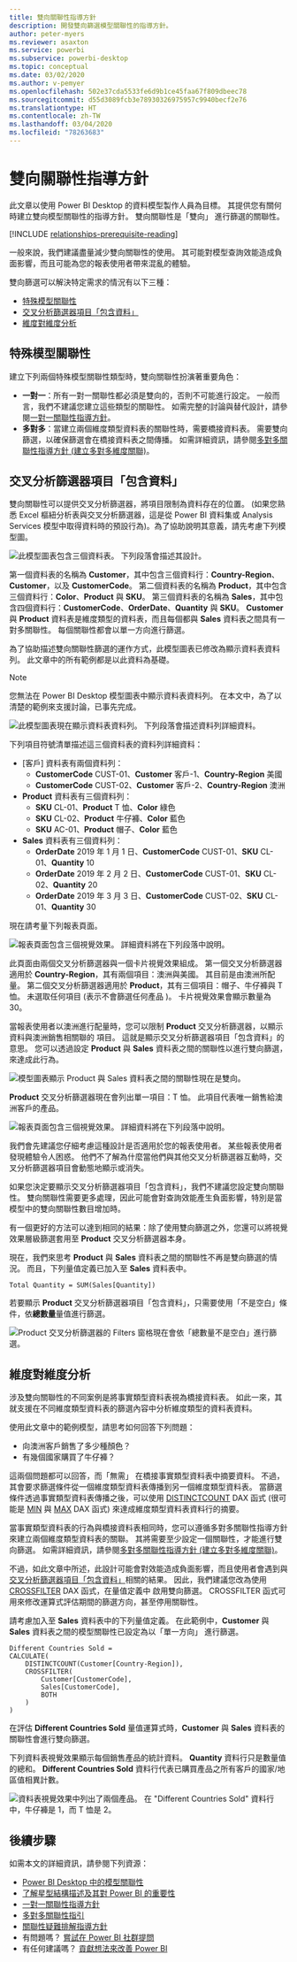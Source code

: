 ```yaml
---
title: 雙向關聯性指導方針
description: 開發雙向篩選模型關聯性的指導方針。
author: peter-myers
ms.reviewer: asaxton
ms.service: powerbi
ms.subservice: powerbi-desktop
ms.topic: conceptual
ms.date: 03/02/2020
ms.author: v-pemyer
ms.openlocfilehash: 502e37cda5533fe6d9b1ce45faa67f809dbeec78
ms.sourcegitcommit: d55d3089fcb3e78930326975957c9940becf2e76
ms.translationtype: HT
ms.contentlocale: zh-TW
ms.lasthandoff: 03/04/2020
ms.locfileid: "78263683"
---
```

# <a name="bi-directional-relationship-guidance"></a>雙向關聯性指導方針

此文章以使用 Power BI Desktop 的資料模型製作人員為目標。 其提供您有關何時建立雙向模型關聯性的指導方針。 雙向關聯性是「雙向」  進行篩選的關聯性。

[!INCLUDE [relationships-prerequisite-reading](includes/relationships-prerequisite-reading.md)]

一般來說，我們建議盡量減少雙向關聯性的使用。 其可能對模型查詢效能造成負面影響，而且可能為您的報表使用者帶來混亂的體驗。

雙向篩選可以解決特定需求的情況有以下三種：

- [特殊模型關聯性](#special-model-relationships)
- [交叉分析篩選器項目「包含資料」](#slicer-items-with-data)
- [維度對維度分析](#dimension-to-dimension-analysis)

## <a name="special-model-relationships"></a>特殊模型關聯性

建立下列兩個特殊模型關聯性類型時，雙向關聯性扮演著重要角色：

- **一對一**：所有一對一關聯性都必須是雙向的，否則不可能進行設定。 一般而言，我們不建議您建立這些類型的關聯性。 如需完整的討論與替代設計，請參閱[一對一關聯性指導方針](relationships-one-to-one.md)。
- **多對多**：當建立兩個維度類型資料表的關聯性時，需要橋接資料表。 需要雙向篩選，以確保篩選會在橋接資料表之間傳播。 如需詳細資訊，請參閱[多對多關聯性指導方針 (建立多對多維度關聯)](relationships-many-to-many.md#relate-many-to-many-dimensions)。

## <a name="slicer-items-with-data"></a>交叉分析篩選器項目「包含資料」

雙向關聯性可以提供交叉分析篩選器，將項目限制為資料存在的位置。 (如果您熟悉 Excel 樞紐分析表與交叉分析篩選器，這是從 Power BI 資料集或 Analysis Services 模型中取得資料時的預設行為)。為了協助說明其意義，請先考慮下列模型圖。

![此模型圖表包含三個資料表。 下列段落會描述其設計。](media/relationships-bidirectional-filtering/sales-model-diagram.png)

第一個資料表的名稱為 **Customer**，其中包含三個資料行：**Country-Region**、**Customer**，以及 **CustomerCode**。 第二個資料表的名稱為 **Product**，其中包含三個資料行：**Color**、**Product** 與 **SKU**。 第三個資料表的名稱為 **Sales**，其中包含四個資料行：**CustomerCode**、**OrderDate**、**Quantity** 與 **SKU**。 **Customer** 與 **Product** 資料表是維度類型的資料表，而且每個都與 **Sales** 資料表之間具有一對多關聯性。 每個關聯性都會以單一方向進行篩選。

為了協助描述雙向關聯性篩選的運作方式，此模型圖表已修改為顯示資料表資料列。 此文章中的所有範例都是以此資料為基礎。

> [!NOTE]
> 您無法在 Power BI Desktop 模型圖表中顯示資料表資料列。 在本文中，為了以清楚的範例來支援討論，已事先完成。

![此模型圖表現在顯示資料表資料列。 下列段落會描述資料列詳細資料。](media/relationships-bidirectional-filtering/sales-model-diagram-rows.png)

下列項目符號清單描述這三個資料表的資料列詳細資料：

- [客戶]  資料表有兩個資料列：
  - **CustomerCode** CUST-01、**Customer** 客戶-1、**Country-Region** 美國
  - **CustomerCode** CUST-02、**Customer** 客戶-2、**Country-Region** 澳洲
- **Product** 資料表有三個資料列：
  - **SKU** CL-01、**Product** T 恤、**Color** 綠色
  - **SKU** CL-02、**Product** 牛仔褲、**Color** 藍色
  - **SKU** AC-01、**Product** 帽子、**Color** 藍色
- **Sales** 資料表有三個資料列：
  - **OrderDate** 2019 年 1 月 1 日、**CustomerCode** CUST-01、**SKU** CL-01、**Quantity** 10
  - **OrderDate** 2019 年 2 月 2 日、**CustomerCode** CUST-01、**SKU** CL-02、**Quantity** 20
  - **OrderDate** 2019 年 3 月 3 日、**CustomerCode** CUST-02、**SKU** CL-01、**Quantity** 30

現在請考量下列報表頁面。

![報表頁面包含三個視覺效果。 詳細資料將在下列段落中說明。](media/relationships-bidirectional-filtering/sales-report-no-bi-directional-filter.png)

此頁面由兩個交叉分析篩選器與一個卡片視覺效果組成。 第一個交叉分析篩選器適用於 **Country-Region**，其有兩個項目：澳洲與美國。 其目前是由澳洲所配量。 第二個交叉分析篩選器適用於 **Product**，其有三個項目：帽子、牛仔褲與 T 恤。 未選取任何項目 (表示不會篩選任何產品  )。 卡片視覺效果會顯示數量為 30。

當報表使用者以澳洲進行配量時，您可以限制 **Product** 交叉分析篩選器，以顯示資料與澳洲銷售相關聯的  項目。 這就是顯示交叉分析篩選器項目「包含資料」的意思。 您可以透過設定 **Product** 與 **Sales** 資料表之間的關聯性以進行雙向篩選，來達成此行為。

![模型圖表顯示 Product 與 Sales 資料表之間的關聯性現在是雙向。](media/relationships-bidirectional-filtering/sales-model-diagram-rows-bi-directional-filter.png)

**Product** 交叉分析篩選器現在會列出單一項目：T 恤。 此項目代表唯一銷售給澳洲客戶的產品。

![報表頁面包含三個視覺效果。 詳細資料將在下列段落中說明。](media/relationships-bidirectional-filtering/sales-report-bi-directional-filter.png)

我們會先建議您仔細考慮這種設計是否適用於您的報表使用者。 某些報表使用者發現體驗令人困惑。 他們不了解為什麼當他們與其他交叉分析篩選器互動時，交叉分析篩選器項目會動態地顯示或消失。

如果您決定要顯示交叉分析篩選器項目「包含資料」，我們不建議您設定雙向關聯性。 雙向關聯性需要更多處理，因此可能會對查詢效能產生負面影響，特別是當模型中的雙向關聯性數目增加時。

有一個更好的方法可以達到相同的結果：除了使用雙向篩選之外，您還可以將視覺效果層級篩選套用至 **Product** 交叉分析篩選器本身。

現在，我們來思考 **Product** 與 **Sales** 資料表之間的關聯性不再是雙向篩選的情況。 而且，下列量值定義已加入至 **Sales** 資料表中。

```dax
Total Quantity = SUM(Sales[Quantity])
```

若要顯示 **Product** 交叉分析篩選器項目「包含資料」，只需要使用「不是空白」條件，依**總數量**量值進行篩選。

![Product 交叉分析篩選器的 Filters 窗格現在會依「總數量不是空白」進行篩選。](media/relationships-bidirectional-filtering/filter-product-slicer-measure-is-not-blank.png)

## <a name="dimension-to-dimension-analysis"></a>維度對維度分析

涉及雙向關聯性的不同案例是將事實類型資料表視為橋接資料表。 如此一來，其就支援在不同維度類型資料表的篩選內容中分析維度類型的資料表資料。

使用此文章中的範例模型，請思考如何回答下列問題：

- 向澳洲客戶銷售了多少種顏色？
- 有幾個國家購買了牛仔褲？

這兩個問題都可以回答，而「無需」  在橋接事實類型資料表中摘要資料。 不過，其會要求篩選條件從一個維度類型資料表傳播到另一個維度類型資料表。 當篩選條件透過事實類型資料表傳播之後，可以使用 [DISTINCTCOUNT](/dax/distinctcount-function-dax) DAX 函式 (很可能是 [MIN](/dax/min-function-dax) 與 [MAX](/dax/max-function-dax) DAX 函式) 來達成維度類型資料表資料行的摘要。

當事實類型資料表的行為與橋接資料表相同時，您可以遵循多對多關聯性指導方針來建立兩個維度類型資料表的關聯。 其將需要至少設定一個關聯性，才能進行雙向篩選。 如需詳細資訊，請參閱[多對多關聯性指導方針 (建立多對多維度關聯)](relationships-many-to-many.md#relate-many-to-many-dimensions)。

不過，如此文章中所述，此設計可能會對效能造成負面影響，而且使用者會遇到與[交叉分析篩選器項目「包含資料」](#slicer-items-with-data)相關的結果。 因此，我們建議您改為使用 [CROSSFILTER](/dax/crossfilter-function) DAX 函式，在量值定義中  啟用雙向篩選。 CROSSFILTER 函式可用來修改運算式評估期間的篩選方向，甚至停用關聯性。

請考慮加入至 **Sales** 資料表中的下列量值定義。 在此範例中，**Customer** 與 **Sales** 資料表之間的模型關聯性已設定為以「單一方向」  進行篩選。

```dax
Different Countries Sold =
CALCULATE(
    DISTINCTCOUNT(Customer[Country-Region]),
    CROSSFILTER(
        Customer[CustomerCode],
        Sales[CustomerCode],
        BOTH
    )
)
```

在評估 **Different Countries Sold** 量值運算式時，**Customer** 與 **Sales** 資料表的關聯性會進行雙向篩選。

下列資料表視覺效果顯示每個銷售產品的統計資料。 **Quantity** 資料行只是數量值的總和。 **Different Countries Sold** 資料行代表已購買產品之所有客戶的國家/地區值相異計數。

![資料表視覺效果中列出了兩個產品。 在 "Different Countries Sold" 資料行中，牛仔褲是 1，而 T 恤是 2。](media/relationships-bidirectional-filtering/country-sales-crossfilter-function.png)

## <a name="next-steps"></a>後續步驟

如需本文的詳細資訊，請參閱下列資源：

- [Power BI Desktop 中的模型關聯性](../desktop-relationships-understand.md)
- [了解星型結構描述及其對 Power BI 的重要性](star-schema.md)
- [一對一關聯性指導方針](relationships-one-to-one.md)
- [多對多關聯性指引](relationships-many-to-many.md)
- [關聯性疑難排解指導方針](relationships-troubleshoot.md)
- 有問題嗎？ [嘗試在 Power BI 社群提問](https://community.powerbi.com/)
- 有任何建議嗎？ [貢獻想法來改善 Power BI](https://ideas.powerbi.com/)

